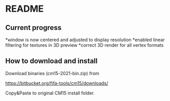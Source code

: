 # README #

## Current progress ##

*window is now centered and adjusted to display resolution
*enabled linear filtering for textures in 3D preview
*correct 3D render for all vertex formats

## How to download and install ##

Download binaries (cm15-2021-bin.zip) from

https://bitbucket.org/fifa-tools/cm15/downloads/

Copy&Paste to original CM15 install folder.